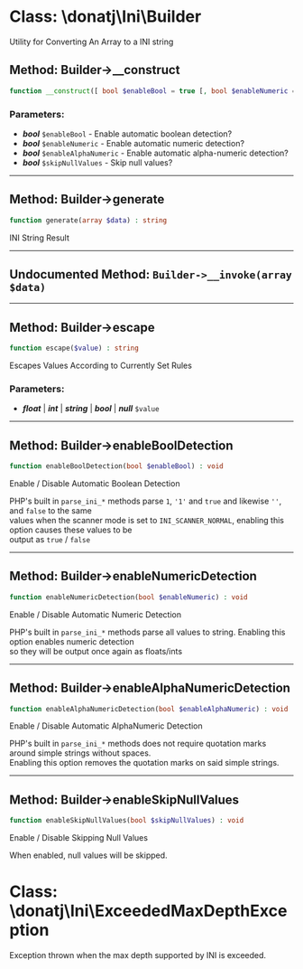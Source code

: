# Class: \donatj\Ini\Builder

Utility for Converting An Array to a INI string

## Method: Builder->__construct

```php
function __construct([ bool $enableBool = true [, bool $enableNumeric = true [, bool $enableAlphaNumeric = true [, bool $skipNullValues = false]]]])
```

### Parameters:

- ***bool*** `$enableBool` - Enable automatic boolean detection?
- ***bool*** `$enableNumeric` - Enable automatic numeric detection?
- ***bool*** `$enableAlphaNumeric` - Enable automatic alpha-numeric detection?
- ***bool*** `$skipNullValues` - Skip null values?

---

## Method: Builder->generate

```php
function generate(array $data) : string
```

INI String Result

---

## Undocumented Method: `Builder->__invoke(array $data)`

---

## Method: Builder->escape

```php
function escape($value) : string
```

Escapes Values According to Currently Set Rules

### Parameters:

- ***float*** | ***int*** | ***string*** | ***bool*** | ***null*** `$value`

---

## Method: Builder->enableBoolDetection

```php
function enableBoolDetection(bool $enableBool) : void
```

Enable / Disable Automatic Boolean Detection  
  
PHP's built in `parse_ini_*` methods parse `1`, `'1'` and `true` and likewise `''`, and `false` to the same  
values when the scanner mode is set to `INI_SCANNER_NORMAL`, enabling this option causes these values to be  
output as `true` / `false`

---

## Method: Builder->enableNumericDetection

```php
function enableNumericDetection(bool $enableNumeric) : void
```

Enable / Disable Automatic Numeric Detection  
  
PHP's built in `parse_ini_*` methods parse all values to string. Enabling this option enables numeric detection  
so they will be output once again as floats/ints

---

## Method: Builder->enableAlphaNumericDetection

```php
function enableAlphaNumericDetection(bool $enableAlphaNumeric) : void
```

Enable / Disable Automatic AlphaNumeric Detection  
  
PHP's built in `parse_ini_*` methods does not require quotation marks around simple strings without spaces.  
Enabling this option removes the quotation marks on said simple strings.

---

## Method: Builder->enableSkipNullValues

```php
function enableSkipNullValues(bool $skipNullValues) : void
```

Enable / Disable Skipping Null Values  
  
When enabled, null values will be skipped.

# Class: \donatj\Ini\ExceededMaxDepthException

Exception thrown when the max depth supported by INI is exceeded.
